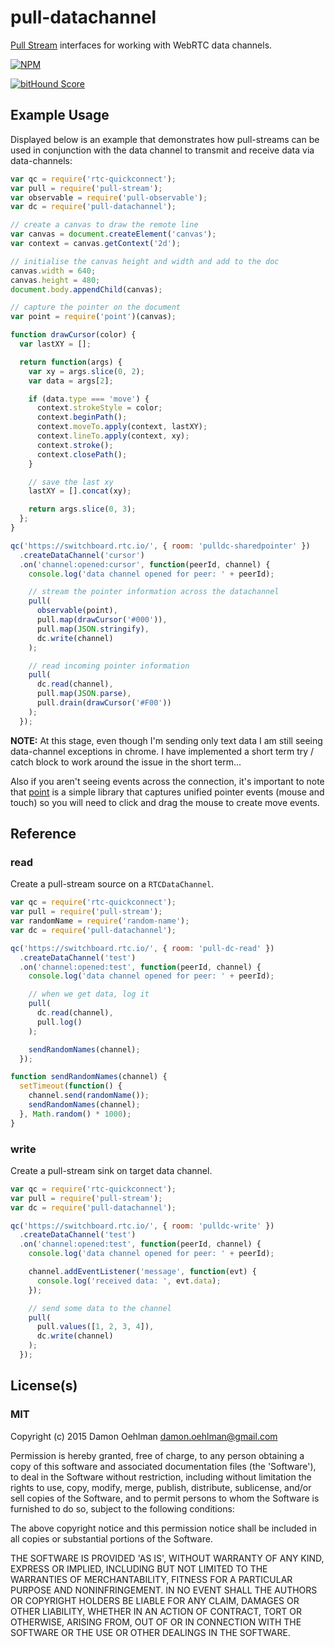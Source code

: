# pull-datachannel

[Pull Stream](https://github.com/dominictarr/pull-stream) interfaces for
working with WebRTC data channels.


[![NPM](https://nodei.co/npm/pull-datachannel.png)](https://nodei.co/npm/pull-datachannel/)

[![bitHound Score](https://www.bithound.io/github/DamonOehlman/pull-datachannel/badges/score.svg)](https://www.bithound.io/github/DamonOehlman/pull-datachannel) 

## Example Usage

Displayed below is an example that demonstrates how pull-streams can
be used in conjunction with the data channel to transmit and receive
data via data-channels:

```js
var qc = require('rtc-quickconnect');
var pull = require('pull-stream');
var observable = require('pull-observable');
var dc = require('pull-datachannel');

// create a canvas to draw the remote line
var canvas = document.createElement('canvas');
var context = canvas.getContext('2d');

// initialise the canvas height and width and add to the doc
canvas.width = 640;
canvas.height = 480;
document.body.appendChild(canvas);

// capture the pointer on the document
var point = require('point')(canvas);

function drawCursor(color) {
  var lastXY = [];

  return function(args) {
    var xy = args.slice(0, 2);
    var data = args[2];

    if (data.type === 'move') {
      context.strokeStyle = color;
      context.beginPath();
      context.moveTo.apply(context, lastXY);
      context.lineTo.apply(context, xy);
      context.stroke();
      context.closePath();
    }

    // save the last xy
    lastXY = [].concat(xy);

    return args.slice(0, 3);
  };
}

qc('https://switchboard.rtc.io/', { room: 'pulldc-sharedpointer' })
  .createDataChannel('cursor')
  .on('channel:opened:cursor', function(peerId, channel) {
    console.log('data channel opened for peer: ' + peerId);

    // stream the pointer information across the datachannel
    pull(
      observable(point),
      pull.map(drawCursor('#000')),
      pull.map(JSON.stringify),
      dc.write(channel)
    );

    // read incoming pointer information
    pull(
      dc.read(channel),
      pull.map(JSON.parse),
      pull.drain(drawCursor('#F00'))
    );
  });

```

__NOTE:__ At this stage, even though I'm sending only text data I am still
seeing data-channel exceptions in chrome.  I have implemented a short term
try / catch block to work around the issue in the short term...

Also if you aren't seeing events across the connection, it's important
to note that [point](https://github.com/DamonOehlman/point) is a simple
library that captures unified pointer events (mouse and touch) so you will
need to click and drag the mouse to create move events.

## Reference

### read

Create a pull-stream source on a `RTCDataChannel`.

```js
var qc = require('rtc-quickconnect');
var pull = require('pull-stream');
var randomName = require('random-name');
var dc = require('pull-datachannel');

qc('https://switchboard.rtc.io/', { room: 'pull-dc-read' })
  .createDataChannel('test')
  .on('channel:opened:test', function(peerId, channel) {
    console.log('data channel opened for peer: ' + peerId);

    // when we get data, log it
    pull(
      dc.read(channel),
      pull.log()
    );

    sendRandomNames(channel);
  });

function sendRandomNames(channel) {
  setTimeout(function() {
    channel.send(randomName());
    sendRandomNames(channel);
  }, Math.random() * 1000);
}

```

### write

Create a pull-stream sink on target data channel.

```js
var qc = require('rtc-quickconnect');
var pull = require('pull-stream');
var dc = require('pull-datachannel');

qc('https://switchboard.rtc.io/', { room: 'pulldc-write' })
  .createDataChannel('test')
  .on('channel:opened:test', function(peerId, channel) {
    console.log('data channel opened for peer: ' + peerId);

    channel.addEventListener('message', function(evt) {
      console.log('received data: ', evt.data);
    });

    // send some data to the channel
    pull(
      pull.values([1, 2, 3, 4]),
      dc.write(channel)
    );
  });

```

## License(s)

### MIT

Copyright (c) 2015 Damon Oehlman <damon.oehlman@gmail.com>

Permission is hereby granted, free of charge, to any person obtaining
a copy of this software and associated documentation files (the
'Software'), to deal in the Software without restriction, including
without limitation the rights to use, copy, modify, merge, publish,
distribute, sublicense, and/or sell copies of the Software, and to
permit persons to whom the Software is furnished to do so, subject to
the following conditions:

The above copyright notice and this permission notice shall be
included in all copies or substantial portions of the Software.

THE SOFTWARE IS PROVIDED 'AS IS', WITHOUT WARRANTY OF ANY KIND,
EXPRESS OR IMPLIED, INCLUDING BUT NOT LIMITED TO THE WARRANTIES OF
MERCHANTABILITY, FITNESS FOR A PARTICULAR PURPOSE AND NONINFRINGEMENT.
IN NO EVENT SHALL THE AUTHORS OR COPYRIGHT HOLDERS BE LIABLE FOR ANY
CLAIM, DAMAGES OR OTHER LIABILITY, WHETHER IN AN ACTION OF CONTRACT,
TORT OR OTHERWISE, ARISING FROM, OUT OF OR IN CONNECTION WITH THE
SOFTWARE OR THE USE OR OTHER DEALINGS IN THE SOFTWARE.
